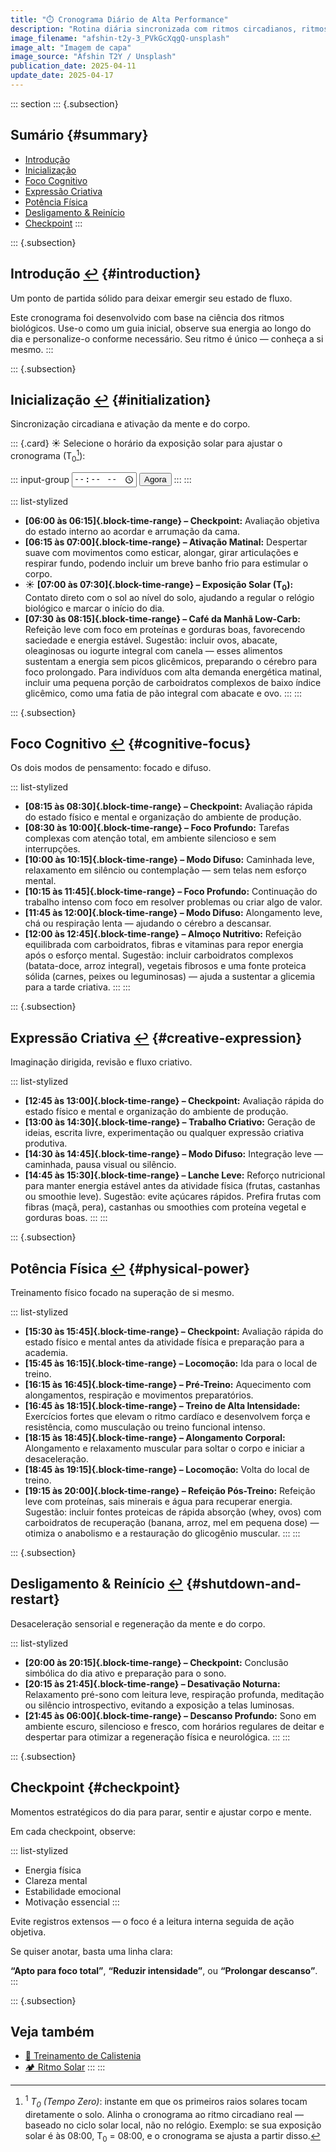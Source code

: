 ```yaml
---
title: "⏱️ Cronograma Diário de Alta Performance"
description: "Rotina diária sincronizada com ritmos circadianos, ritmos ultradianos e checkpoints estratégicos."
image_filename: "afshin-t2y-3_PVkGcXqgQ-unsplash"
image_alt: "Imagem de capa"
image_source: "Afshin T2Y / Unsplash"
publication_date: 2025-04-11
update_date: 2025-04-17
---
```

::: section
::: {.subsection}
## Sumário {#summary}

- [Introdução](#introduction)
- [Inicialização](#initialization)
- [Foco Cognitivo](#cognitive-focus)
- [Expressão Criativa](#creative-expression)
- [Potência Física](#physical-power)
- [Desligamento & Reinício](#shutdown-and-restart)
- [Checkpoint](#checkpoint)
:::

::: {.subsection}
<hgroup>
## Introdução [↩︎](#summary) {#introduction}
<p class="subheading">Um ponto de partida sólido para deixar emergir seu estado de fluxo.</p>
</hgroup>

Este cronograma foi desenvolvido com base na ciência dos ritmos biológicos. Use-o como um guia inicial, observe sua energia ao longo do dia e personalize-o conforme necessário. Seu ritmo é único — conheça a si mesmo.
:::

::: {.subsection}
<hgroup>
## Inicialização [↩︎](#summary) {#initialization}
<p class="subheading">Sincronização circadiana e ativação da mente e do corpo.</p>
</hgroup>

::: {.card}
<label for="start-time">☀️ Selecione o horário da exposição solar para ajustar o cronograma (T<sub>0</sub>[^1]):</label>

[^1]: <sup>1</sup> _T<sub>0</sub> (Tempo Zero)_: instante em que os primeiros raios solares tocam diretamente o solo. Alinha o cronograma ao ritmo circadiano real — baseado no ciclo solar local, não no relógio. Exemplo: se sua exposição solar é às 08:00, T<sub>0</sub> = 08:00, e o cronograma se ajusta a partir disso.

::: input-group
<input type="time" id="start-time" />
<button id="now-btn">Agora</button>
:::
:::

::: list-stylized
* **[06:00 às 06:15]{.block-time-range} – Checkpoint:** Avaliação objetiva do estado interno ao acordar e arrumação da cama.
* **[06:15 às 07:00]{.block-time-range} – Ativação Matinal:** Despertar suave com movimentos como esticar, alongar, girar articulações e respirar fundo, podendo incluir um breve banho frio para estimular o corpo.
* ☀️ **[07:00 às 07:30]{.block-time-range} – Exposição Solar (T<sub>0</sub>):** Contato direto com o sol ao nível do solo, ajudando a regular o relógio biológico e marcar o início do dia.
* **[07:30 às 08:15]{.block-time-range} – Café da Manhã Low-Carb:** Refeição leve com foco em proteínas e gorduras boas, favorecendo saciedade e energia estável. Sugestão: incluir ovos, abacate, oleaginosas ou iogurte integral com canela — esses alimentos sustentam a energia sem picos glicêmicos, preparando o cérebro para foco prolongado. Para indivíduos com alta demanda energética matinal, incluir uma pequena porção de carboidratos complexos de baixo índice glicêmico, como uma fatia de pão integral com abacate e ovo.
:::
:::

::: {.subsection}
<hgroup>
## Foco Cognitivo [↩︎](#summary) {#cognitive-focus}
<p class="subheading">Os dois modos de pensamento: focado e difuso.</p>
</hgroup>

::: list-stylized
* **[08:15 às 08:30]{.block-time-range} – Checkpoint:** Avaliação rápida do estado físico e mental e organização do ambiente de produção.
* **[08:30 às 10:00]{.block-time-range} – Foco Profundo:** Tarefas complexas com atenção total, em ambiente silencioso e sem interrupções.
* **[10:00 às 10:15]{.block-time-range} – Modo Difuso:** Caminhada leve, relaxamento em silêncio ou contemplação — sem telas nem esforço mental.
* **[10:15 às 11:45]{.block-time-range} – Foco Profundo:** Continuação do trabalho intenso com foco em resolver problemas ou criar algo de valor.
* **[11:45 às 12:00]{.block-time-range} – Modo Difuso:** Alongamento leve, chá ou respiração lenta — ajudando o cérebro a descansar.
* **[12:00 às 12:45]{.block-time-range} – Almoço Nutritivo:** Refeição equilibrada com carboidratos, fibras e vitaminas para repor energia após o esforço mental. Sugestão: incluir carboidratos complexos (batata-doce, arroz integral), vegetais fibrosos e uma fonte proteica sólida (carnes, peixes ou leguminosas) — ajuda a sustentar a glicemia para a tarde criativa.
:::
:::

::: {.subsection}
<hgroup>
## Expressão Criativa [↩︎](#summary) {#creative-expression}
<p class="subheading">Imaginação dirigida, revisão e fluxo criativo.</p>
</hgroup>

::: list-stylized
* **[12:45 às 13:00]{.block-time-range} – Checkpoint:** Avaliação rápida do estado físico e mental e organização do ambiente de produção.
* **[13:00 às 14:30]{.block-time-range} – Trabalho Criativo:** Geração de ideias, escrita livre, experimentação ou qualquer expressão criativa produtiva.
* **[14:30 às 14:45]{.block-time-range} – Modo Difuso:** Integração leve — caminhada, pausa visual ou silêncio.
* **[14:45 às 15:30]{.block-time-range} – Lanche Leve:** Reforço nutricional para manter energia estável antes da atividade física (frutas, castanhas ou smoothie leve). Sugestão: evite açúcares rápidos. Prefira frutas com fibras (maçã, pera), castanhas ou smoothies com proteína vegetal e gorduras boas.
:::
:::

::: {.subsection}
<hgroup>
## Potência Física [↩︎](#summary) {#physical-power}
<p class="subheading">Treinamento físico focado na superação de si mesmo.</p>
</hgroup>

::: list-stylized
* **[15:30 às 15:45]{.block-time-range} – Checkpoint:** Avaliação rápida do estado físico e mental antes da atividade física e preparação para a academia.
* **[15:45 às 16:15]{.block-time-range} – Locomoção:** Ida para o local de treino.
* **[16:15 às 16:45]{.block-time-range} – Pré-Treino:** Aquecimento com alongamentos, respiração e movimentos preparatórios.
* **[16:45 às 18:15]{.block-time-range} – Treino de Alta Intensidade:** Exercícios fortes que elevam o ritmo cardíaco e desenvolvem força e resistência, como musculação ou treino funcional intenso.
* **[18:15 às 18:45]{.block-time-range} – Alongamento Corporal:** Alongamento e relaxamento muscular para soltar o corpo e iniciar a desaceleração.
* **[18:45 às 19:15]{.block-time-range} – Locomoção:** Volta do local de treino.
* **[19:15 às 20:00]{.block-time-range} – Refeição Pós-Treino:** Refeição leve com proteínas, sais minerais e água para recuperar energia. Sugestão: incluir fontes proteicas de rápida absorção (whey, ovos) com carboidratos de recuperação (banana, arroz, mel em pequena dose) — otimiza o anabolismo e a restauração do glicogênio muscular.
:::
:::

::: {.subsection}
<hgroup>
## Desligamento & Reinício [↩︎](#summary) {#shutdown-and-restart}
<p class="subheading">Desaceleração sensorial e regeneração da mente e do corpo.</p>
</hgroup>

::: list-stylized
* **[20:00 às 20:15]{.block-time-range} – Checkpoint:** Conclusão simbólica do dia ativo e preparação para o sono.
* **[20:15 às 21:45]{.block-time-range} – Desativação Noturna:** Relaxamento pré-sono com leitura leve, respiração profunda, meditação ou silêncio introspectivo, evitando a exposição a telas luminosas.
* **[21:45 às 06:00]{.block-time-range} – Descanso Profundo:** Sono em ambiente escuro, silencioso e fresco, com horários regulares de deitar e despertar para otimizar a regeneração física e neurológica.
:::
:::

::: {.subsection}
<hgroup>
## Checkpoint {#checkpoint}
<p class="subheading">Momentos estratégicos do dia para parar, sentir e ajustar corpo e mente.</p>
</hgroup>

Em cada checkpoint, observe:

::: list-stylized
* Energia física
* Clareza mental
* Estabilidade emocional
* Motivação essencial
:::

Evite registros extensos — o foco é a leitura interna seguida de ação objetiva.

Se quiser anotar, basta uma linha clara:

**“Apto para foco total”**, **“Reduzir intensidade”**, ou **“Prolongar descanso”**.
:::

::: {.subsection}
## Veja também

* [💪 Treinamento de Calistenia](/calisthenics-training/)
* [🏕️ Ritmo Solar](/solar-rhythm/)
:::
:::
